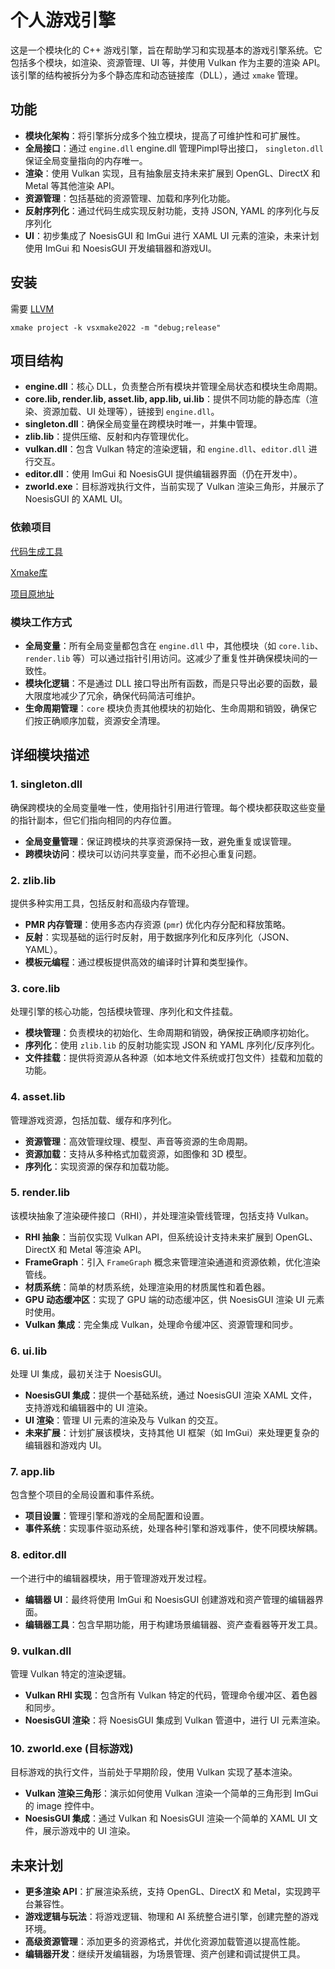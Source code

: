 # 个人游戏引擎

这是一个模块化的 C++ 游戏引擎，旨在帮助学习和实现基本的游戏引擎系统。它包括多个模块，如渲染、资源管理、UI 等，并使用 Vulkan 作为主要的渲染 API。该引擎的结构被拆分为多个静态库和动态链接库（DLL），通过 `xmake` 管理。

## 功能
- **模块化架构**：将引擎拆分成多个独立模块，提高了可维护性和可扩展性。
- **全局接口**：通过 `engine.dll` engine.dll 管理Pimpl导出接口， `singleton.dll` 保证全局变量指向的内存唯一。 
- **渲染**：使用 Vulkan 实现，且有抽象层支持未来扩展到 OpenGL、DirectX 和 Metal 等其他渲染 API。
- **资源管理**：包括基础的资源管理、加载和序列化功能。
- **反射序列化**：通过代码生成实现反射功能，支持 JSON, YAML 的序列化与反序列化
- **UI**：初步集成了 NoesisGUI 和 ImGui 进行 XAML UI 元素的渲染，未来计划使用 ImGui 和 NoesisGUI 开发编辑器和游戏UI。

## 安装
需要 [LLVM](https://releases.llvm.org/)

`xmake project -k vsxmake2022 -m "debug;release"`
## 项目结构
- **engine.dll**：核心 DLL，负责整合所有模块并管理全局状态和模块生命周期。
- **core.lib, render.lib, asset.lib, app.lib, ui.lib**：提供不同功能的静态库（渲染、资源加载、UI 处理等），链接到 `engine.dll`。
- **singleton.dll**：确保全局变量在跨模块时唯一，并集中管理。
- **zlib.lib**：提供压缩、反射和内存管理优化。
- **vulkan.dll**：包含 Vulkan 特定的渲染逻辑，和 `engine.dll`、`editor.dll` 进行交互。
- **editor.dll**：使用 ImGui 和 NoesisGUI 提供编辑器界面（仍在开发中）。
- **zworld.exe**：目标游戏执行文件，当前实现了 Vulkan 渲染三角形，并展示了 NoesisGUI 的 XAML UI。

### 依赖项目
[代码生成工具](https://github.com/ouczbs/xmake.repo)

[Xmake库](https://github.com/ouczbs/xmake.repo.git)

[项目原地址](http://175.24.226.114:3000/ouczbs/zengine.git)
### 模块工作方式
- **全局变量**：所有全局变量都包含在 `engine.dll` 中，其他模块（如 `core.lib`、`render.lib` 等）可以通过指针引用访问。这减少了重复性并确保模块间的一致性。
- **模块化逻辑**：不是通过 DLL 接口导出所有函数，而是只导出必要的函数，最大限度地减少了冗余，确保代码简洁可维护。
- **生命周期管理**：`core` 模块负责其他模块的初始化、生命周期和销毁，确保它们按正确顺序加载，资源安全清理。

## 详细模块描述

### 1. singleton.dll
确保跨模块的全局变量唯一性，使用指针引用进行管理。每个模块都获取这些变量的指针副本，但它们指向相同的内存位置。

- **全局变量管理**：保证跨模块的共享资源保持一致，避免重复或误管理。
- **跨模块访问**：模块可以访问共享变量，而不必担心重复问题。

### 2. zlib.lib
提供多种实用工具，包括反射和高级内存管理。

- **PMR 内存管理**：使用多态内存资源 (`pmr`) 优化内存分配和释放策略。
- **反射**：实现基础的运行时反射，用于数据序列化和反序列化（JSON、YAML）。
- **模板元编程**：通过模板提供高效的编译时计算和类型操作。

### 3. core.lib
处理引擎的核心功能，包括模块管理、序列化和文件挂载。

- **模块管理**：负责模块的初始化、生命周期和销毁，确保按正确顺序初始化。
- **序列化**：使用 `zlib.lib` 的反射功能实现 JSON 和 YAML 序列化/反序列化。
- **文件挂载**：提供将资源从各种源（如本地文件系统或打包文件）挂载和加载的功能。

### 4. asset.lib
管理游戏资源，包括加载、缓存和序列化。

- **资源管理**：高效管理纹理、模型、声音等资源的生命周期。
- **资源加载**：支持从多种格式加载资源，如图像和 3D 模型。
- **序列化**：实现资源的保存和加载功能。

### 5. render.lib
该模块抽象了渲染硬件接口（RHI），并处理渲染管线管理，包括支持 Vulkan。

- **RHI 抽象**：当前仅实现 Vulkan API，但系统设计支持未来扩展到 OpenGL、DirectX 和 Metal 等渲染 API。
- **FrameGraph**：引入 `FrameGraph` 概念来管理渲染通道和资源依赖，优化渲染管线。
- **材质系统**：简单的材质系统，处理渲染用的材质属性和着色器。
- **GPU 动态缓冲区**：实现了 GPU 端的动态缓冲区，供 NoesisGUI 渲染 UI 元素时使用。
- **Vulkan 集成**：完全集成 Vulkan，处理命令缓冲区、资源管理和同步。

### 6. ui.lib
处理 UI 集成，最初关注于 NoesisGUI。

- **NoesisGUI 集成**：提供一个基础系统，通过 NoesisGUI 渲染 XAML 文件，支持游戏和编辑器中的 UI 渲染。
- **UI 渲染**：管理 UI 元素的渲染及与 Vulkan 的交互。
- **未来扩展**：计划扩展该模块，支持其他 UI 框架（如 ImGui）来处理更复杂的编辑器和游戏内 UI。

### 7. app.lib
包含整个项目的全局设置和事件系统。

- **项目设置**：管理引擎和游戏的全局配置和设置。
- **事件系统**：实现事件驱动系统，处理各种引擎和游戏事件，使不同模块解耦。

### 8. editor.dll
一个进行中的编辑器模块，用于管理游戏开发过程。

- **编辑器 UI**：最终将使用 ImGui 和 NoesisGUI 创建游戏和资产管理的编辑器界面。
- **编辑器工具**：包含早期功能，用于构建场景编辑器、资产查看器等开发工具。

### 9. vulkan.dll
管理 Vulkan 特定的渲染逻辑。

- **Vulkan RHI 实现**：包含所有 Vulkan 特定的代码，管理命令缓冲区、着色器和同步。
- **NoesisGUI 渲染**：将 NoesisGUI 集成到 Vulkan 管道中，进行 UI 元素渲染。

### 10. zworld.exe (目标游戏)
目标游戏的执行文件，当前处于早期阶段，使用 Vulkan 实现了基本渲染。

- **Vulkan 渲染三角形**：演示如何使用 Vulkan 渲染一个简单的三角形到 ImGui 的 image 控件中。
- **NoesisGUI 集成**：通过 Vulkan 和 NoesisGUI 渲染一个简单的 XAML UI 文件，展示游戏中的 UI 渲染。

## 未来计划
- **更多渲染 API**：扩展渲染系统，支持 OpenGL、DirectX 和 Metal，实现跨平台兼容性。
- **游戏逻辑与玩法**：将游戏逻辑、物理和 AI 系统整合进引擎，创建完整的游戏环境。
- **高级资源管理**：添加更多的资源格式，并优化资源加载管道以提高性能。
- **编辑器开发**：继续开发编辑器，为场景管理、资产创建和调试提供工具。
